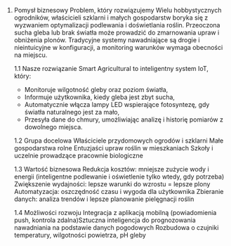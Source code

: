 1. Pomysł biznesowy 
Problem, który rozwiązujemy
Wielu hobbystycznych ogrodników, właścicieli szklarni i małych gospodarstw boryka się z wyzwaniem optymalizacji podlewania i doświetlania roślin. Przeoczona sucha gleba lub brak światła może prowadzić do zmarnowania upraw i obniżenia plonów. Tradycyjne systemy nawadniające są drogie i nieintuicyjne w konfiguracji, a monitoring warunków wymaga obecności na miejscu.
    
    1.1 Nasze rozwiązanie
Smart Agricultural to inteligentny system IoT, który:
    - Monitoruje wilgotność gleby oraz poziom światła,
    - Informuje użytkownika, kiedy gleba jest zbyt sucha,
    - Automatycznie włącza lampy LED wspierające fotosyntezę, gdy światła naturalnego jest za mało,
    - Przesyła dane do chmury, umożliwiając analizę i historię pomiarów z dowolnego miejsca.

    1.2 Grupa docelowa
Właściciele przydomowych ogrodów i szklarni
Małe gospodarstwa rolne
Entuzjaści upraw roślin w mieszkaniach
Szkoły i uczelnie prowadzące pracownie biologiczne

    1.3 Wartość biznesowa
Redukcja kosztów: mniejsze zużycie wody i energii (inteligentne podlewanie i oświetlenie tylko wtedy, gdy potrzeba)
Zwiększenie wydajności: lepsze warunki do wzrostu = lepsze plony
Automatyzacja: oszczędność czasu i wygoda dla użytkownika
Zbieranie danych: analiza trendów i lepsze planowanie pielęgnacji roślin



    1.4 Możliwości rozwoju
Integracja z aplikacją mobilną (powiadomienia push, kontrola zdalna)Sztuczna inteligencja do prognozowania nawadniania na podstawie danych pogodowych
Rozbudowa o czujniki temperatury, wilgotności powietrza, pH gleby
